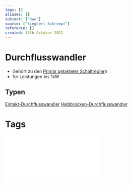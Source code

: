 ```yaml
---
tags: []
aliases: []
subject: ["hwe"]
source: ["Siegbert Schrempf"]
reference: []
created: 13th October 2022
---
```


# Durchflusswandler
- Gehört zu den [Primär getakteter Schaltregler](Prim%C3%A4r%20getakteter%20Schaltregler.md)n
- für Leistungen bis 1kW

## Typen
[Eintakt-Durchflusswandler](Eintakt-Durchflusswandler.md)
[Halbbrücken-Durchflusswandler](Halbbr%C3%BCcken-Durchflusswandler.md)
# Tags
![Schaltnetzteile_Schmidt-Walter](Schaltnetzteile_Schmidt-Walter.pdf)
